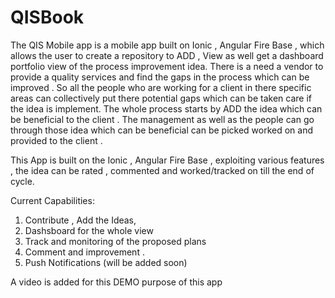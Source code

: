 # QISBook
The QIS Mobile app is a mobile app built on Ionic , Angular Fire Base  , which allows the user to create a repository to ADD , View as well get a dashboard portfolio view of the process improvement idea. There is a need a vendor to provide a quality services and find the gaps in the process which can be improved . So all the people who are working for a client in there specific areas can collectively put there potential gaps which can be taken care if the idea is implement. 
The whole process starts by ADD the idea which can be beneficial to the client  . The management as well as the people can go through those idea which can be beneficial can be picked worked on and provided to the client .

This App is built on the Ionic , Angular Fire Base  , exploiting various features , the idea can be rated , commented and worked/tracked  on till the end of  cycle.

Current Capabilities:

1.	Contribute , Add the Ideas,
2.	Dashsboard for the whole view 
3.	Track and monitoring of the proposed plans 
4.	Comment and improvement .
5.	Push Notifications (will be added soon)

A video is added for this DEMO purpose of this app

